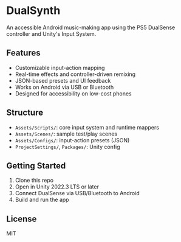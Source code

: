 # DualSynth

An accessible Android music-making app using the PS5 DualSense controller and Unity's Input System.

## Features

- Customizable input-action mapping
- Real-time effects and controller-driven remixing
- JSON-based presets and UI feedback
- Works on Android via USB or Bluetooth
- Designed for accessibility on low-cost phones

## Structure

- `Assets/Scripts/`: core input system and runtime mappers
- `Assets/Scenes/`: sample test/play scenes
- `Assets/Configs/`: input-action presets (JSON)
- `ProjectSettings/`, `Packages/`: Unity config

## Getting Started

1. Clone this repo
2. Open in Unity 2022.3 LTS or later
3. Connect DualSense via USB/Bluetooth to Android
4. Build and run the app

## License

MIT 

